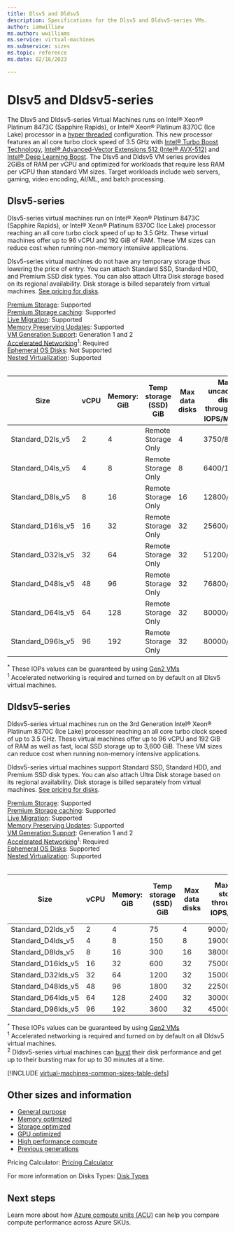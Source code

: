 ```yaml
---
title: Dlsv5 and Dldsv5
description: Specifications for the Dlsv5 and Dldsv5-series VMs.
author: iamwilliew 
ms.author: wwilliams 
ms.service: virtual-machines 
ms.subservice: sizes 
ms.topic: reference 
ms.date: 02/16/2023

---
```


# Dlsv5 and Dldsv5-series 

The Dlsv5 and Dldsv5-series Virtual Machines runs on Intel® Xeon® Platinum 8473C (Sapphire Rapids), or Intel® Xeon® Platinum 8370C (Ice Lake) processor in a [hyper threaded](https://www.intel.com/content/www/us/en/architecture-and-technology/hyper-threading/hyper-threading-technology.html) configuration. This new processor features an all core turbo clock speed of 3.5 GHz with [Intel&reg; Turbo Boost Technology](https://www.intel.com/content/www/us/en/architecture-and-technology/turbo-boost/turbo-boost-technology.html), [Intel&reg; Advanced-Vector Extensions 512 (Intel&reg; AVX-512)](https://www.intel.com/content/www/us/en/architecture-and-technology/avx-512-overview.html) and [Intel&reg; Deep Learning Boost](https://software.intel.com/content/www/us/en/develop/topics/ai/deep-learning-boost.html). The Dlsv5 and Dldsv5 VM series provides 2GiBs of RAM per vCPU and optimized for workloads that require less RAM per vCPU than standard VM sizes. Target workloads include web servers, gaming, video encoding, AI/ML, and batch processing.

## Dlsv5-series
Dlsv5-series virtual machines run on Intel® Xeon® Platinum 8473C (Sapphire Rapids), or Intel® Xeon® Platinum 8370C (Ice Lake) processor reaching an all core turbo clock speed of up to 3.5 GHz. These virtual machines offer up to 96 vCPU and 192 GiB of RAM. These VM sizes can reduce cost when running non-memory intensive applications.

Dlsv5-series virtual machines do not have any temporary storage thus lowering the price of entry. You can attach Standard SSD, Standard HDD, and Premium SSD disk types. You can also attach Ultra Disk storage based on its regional availability. Disk storage is billed separately from virtual machines.   [See pricing for disks](https://azure.microsoft.com/pricing/details/managed-disks/).


[Premium Storage](premium-storage-performance.md): Supported<br>
[Premium Storage caching](premium-storage-performance.md): Supported<br>
[Live Migration](maintenance-and-updates.md): Supported<br>
[Memory Preserving Updates](maintenance-and-updates.md): Supported<br>
[VM Generation Support](generation-2.md): Generation 1 and 2<br>
[Accelerated Networking](../virtual-network/create-vm-accelerated-networking-cli.md)<sup>1</sup>: Required <br>
[Ephemeral OS Disks](ephemeral-os-disks.md): Not Supported <br>
[Nested Virtualization](/virtualization/hyper-v-on-windows/user-guide/nested-virtualization): Supported <br>
<br> 

| Size | vCPU | Memory: GiB | Temp storage (SSD) GiB | Max data disks | Max uncached disk throughput: IOPS/MBps<sup>*</sup> | Max burst uncached disk throughput: IOPS/MBps3 | Max NICs |Max network bandwidth (Mbps) |
|---|---|---|---|---|---|---|---| ---|
| Standard_D2ls_v5 | 2  | 4   | Remote Storage Only | 4  | 3750/85 | 10000/1200 | 2  | 12500 |
| Standard_D4ls_v5               | 4  | 8  | Remote Storage Only  | 8  | 6400/145   | 20000/1200 | 2 | 12500 |
| Standard_D8ls_v5               | 8  | 16  | Remote Storage Only  | 16 | 12800/290   | 20000/1200 | 4 | 12500 |
| Standard_D16ls_v5              | 16 | 32  | Remote Storage Only  | 32 | 25600/600 | 40000/1200 | 8 | 12500 |
| Standard_D32ls_v5              | 32 | 64 | Remote Storage Only | 32 | 51200/865 | 80000/2000 | 8 | 16000 |
| Standard_D48ls_v5              | 48 | 96 | Remote Storage Only | 32 | 76800/1315 | 80000/3000 | 8 | 24000 |
| Standard_D64ls_v5              | 64 | 128 | Remote Storage Only | 32 | 80000/1735 | 80000/3000 | 8 | 30000 |
| Standard_D96ls_v5              | 96 | 192 | Remote Storage Only | 32 | 80000/2600 | 80000/4000 |8 | 35000 |

<sup>*</sup> These IOPs values can be guaranteed by using [Gen2 VMs](generation-2.md)<br>
<sup>1</sup> Accelerated networking is required and turned on by default on all Dlsv5 virtual machines.<br>

## Dldsv5-series

Dldsv5-series virtual machines run on the 3rd Generation Intel® Xeon® Platinum 8370C (Ice Lake) processor reaching an all core turbo clock speed of up to 3.5 GHz.  These virtual machines offer up to 96 vCPU and 192 GiB of RAM as well as fast, local SSD storage up to 3,600 GiB. These VM sizes can reduce cost when running non-memory intensive applications.  

Dldsv5-series virtual machines support Standard SSD, Standard HDD, and Premium SSD disk types. You can also attach Ultra Disk storage based on its regional availability. Disk storage is billed separately from virtual machines. [See pricing for disks](https://azure.microsoft.com/pricing/details/managed-disks/).


[Premium Storage](premium-storage-performance.md): Supported<br>
[Premium Storage caching](premium-storage-performance.md): Supported<br>
[Live Migration](maintenance-and-updates.md): Supported<br>
[Memory Preserving Updates](maintenance-and-updates.md): Supported<br>
[VM Generation Support](generation-2.md): Generation 1 and 2<br>
[Accelerated Networking](../virtual-network/create-vm-accelerated-networking-cli.md)<sup>1</sup>: Required <br>
[Ephemeral OS Disks](ephemeral-os-disks.md): Supported <br>
[Nested Virtualization](/virtualization/hyper-v-on-windows/user-guide/nested-virtualization): Supported <br>
<br> 


| Size | vCPU | Memory: GiB | Temp storage (SSD) GiB | Max data disks | Max temp storage throughput: IOPS/MBps<sup>*</sup> | Max uncached disk throughput: IOPS/MBps | Max burst uncached disk throughput: IOPS/MBps<sup>3</sup> | Max NICs | Max network bandwidth (Mbps) |
|---|---|---|---|---|---|---|---|---|---|
| Standard_D2lds_v5 | 2  | 4   | 75   | 4  | 9000/125    | 3750/85     | 10000/1200 | 2 | 12500 |
| Standard_D4lds_v5               | 4  | 8  | 150  | 8  | 19000/250   | 6400/145    | 20000/1200 | 2 | 12500 |
| Standard_D8lds_v5               | 8  | 16  | 300  | 16 | 38000/500   | 12800/290   | 20000/1200 | 4 | 12500 |
| Standard_D16lds_v5              | 16 | 32  | 600  | 32 | 75000/1000  | 25600/600   | 40000/1200 | 8 | 12500 |
| Standard_D32lds_v5              | 32 | 64 | 1200 | 32 | 150000/2000 | 51200/865   | 80000/2000 | 8 | 16000 |
| Standard_D48lds_v5              | 48 | 96 | 1800 | 32 | 225000/3000 | 76800/1315  | 80000/3000 | 8 | 24000 |
| Standard_D64lds_v5              | 64 | 128 | 2400 | 32 | 300000/4000 | 80000/1735  | 80000/3000 | 8 | 30000 |
| Standard_D96lds_v5              | 96 | 192 | 3600 | 32 | 450000/4000 | 80000/2600  | 80000/4000 | 8 | 35000 |

<sup>*</sup> These IOPs values can be guaranteed by using [Gen2 VMs](generation-2.md)<br>
<sup>1</sup> Accelerated networking is required and turned on by default on all Dldsv5 virtual machines.<br>
<sup>2</sup> Dldsv5-series virtual machines can [burst](disk-bursting.md) their disk performance and get up to their bursting max for up to 30 minutes at a time.

[!INCLUDE [virtual-machines-common-sizes-table-defs](../../includes/virtual-machines-common-sizes-table-defs.md)]

## Other sizes and information

- [General purpose](sizes-general.md)
- [Memory optimized](sizes-memory.md)
- [Storage optimized](sizes-storage.md)
- [GPU optimized](sizes-gpu.md)
- [High performance compute](sizes-hpc.md)
- [Previous generations](sizes-previous-gen.md)

Pricing Calculator: [Pricing Calculator](https://azure.microsoft.com/pricing/calculator/)

For more information on Disks Types: [Disk Types](./disks-types.md#ultra-disks)

## Next steps

Learn more about how [Azure compute units (ACU)](acu.md) can help you compare compute performance across Azure SKUs.
